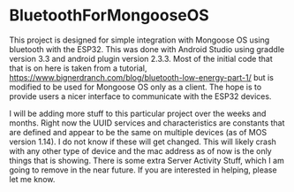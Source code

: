 # BluetoothForMongooseOS


This project is designed for simple integration with Mongoose OS using bluetooth with the ESP32. This was done with Android Studio using graddle version 3.3 and android plugin version 2.3.3. Most of the initial code that that is on here is taken from a tutorial, https://www.bignerdranch.com/blog/bluetooth-low-energy-part-1/ but is modified to be used for Mongoose OS only as a client. The hope is to provide users a nicer interface to communicate with the ESP32 devices. 

I will be adding more stuff to this particular project over the weeks and months. Right now the UUID services and characteristics are constants that are defined and appear to be the same on multiple devices (as of MOS version 1.14). I do not know if these will get changed. This will likely crash with any other type of device and the mac address as of now is the only things that is showing. There is some extra Server Activity Stuff, which I am going to remove in the near future. If you are interested in helping, please let me know. 